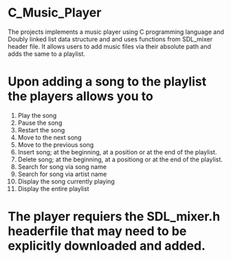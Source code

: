 # C_Music_Player
The projects implements a music player using C programming language and Doubly linked list data structure and and uses functions from SDL_mixer header file. It allows users to add music files via their absolute path and adds the same to a playlist. 
# Upon adding a song to the playlist the players allows you to
1. Play the song
2. Pause the song
3. Restart the song
4. Move to the next song
5. Move to the previous song
6. Insert song; at the beginning, at a position or at the end of the playlist. 
7. Delete song; at the beginning, at a positiong or at the end of the playlist. 
8. Search for song via song name
9. Search for song via artist name
10. Display the song currently playing
11. Display the entire playlist

# The player requiers the SDL_mixer.h headerfile that may need to be explicitly downloaded and added. 

